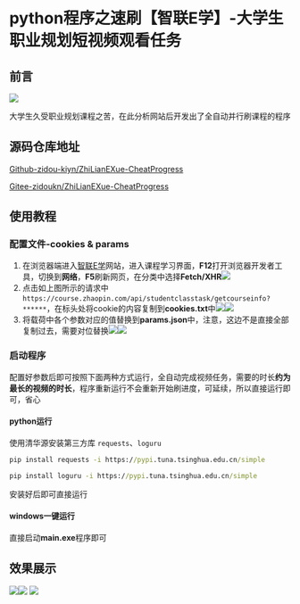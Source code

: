 # python程序之速刷【智联E学】-大学生职业规划短视频观看任务

## 前言

![](http://lsky.zidoukn.cn/i/2024/10/23/6718c6456ba08.png)

大学生久受职业规划课程之苦，在此分析网站后开发出了全自动并行刷课程的程序

## 源码仓库地址

[Github-zidou-kiyn/ZhiLianEXue-CheatProgress](https://github.com/zidou-kiyn/ZhiLianEXue-CheatProgress)

[Gitee-zidoukn/ZhiLianEXue-CheatProgress](https://gitee.com/zidoukn/ZhiLianEXue-CheatProgress)

## 使用教程

### 配置文件-cookies & params

1. 在浏览器端进入[智联E学](https://course.zhaopin.com/)网站，进入课程学习界面，**F12**打开浏览器开发者工具，切换到**网络**，**F5**刷新网页，在分类中选择**Fetch/XHR![](http://lsky.zidoukn.cn/i/2024/10/23/6718dc24e495e.png)**
2. 点击如上图所示的请求中 `https://course.zhaopin.com/api/studentclasstask/getcourseinfo?******`，在标头处将cookie的内容复制到**cookies.txt**中![](http://lsky.zidoukn.cn/i/2024/10/23/6718cb12e66d2.png)![](http://lsky.zidoukn.cn/i/2024/10/23/6718cb4c174ab.png)
3. 将载荷中各个参数对应的值替换到**params.json**中，注意，这边不是直接全部复制过去，需要对位替换![](http://lsky.zidoukn.cn/i/2024/10/23/6718cb8476665.png)![](http://lsky.zidoukn.cn/i/2024/10/23/6718cbf26ded9.png)

### 启动程序

配置好参数后即可按照下面两种方式运行，全自动完成视频任务，需要的时长**约为最长的视频的时长**，程序重新运行不会重新开始刷进度，可延续，所以直接运行即可，省心

#### python运行

使用清华源安装第三方库 `requests`、`loguru`

```cmd
pip install requests -i https://pypi.tuna.tsinghua.edu.cn/simple

pip install loguru -i https://pypi.tuna.tsinghua.edu.cn/simple
```

安装好后即可直接运行

#### windows一键运行

直接启动**main.exe**程序即可

## 效果展示

![](http://lsky.zidoukn.cn/i/2024/10/23/6718d043dfe48.png)![](http://lsky.zidoukn.cn/i/2024/10/23/6718d043dfe48.png)
![](http://lsky.zidoukn.cn/i/2024/10/23/6718cd662d663.png)

